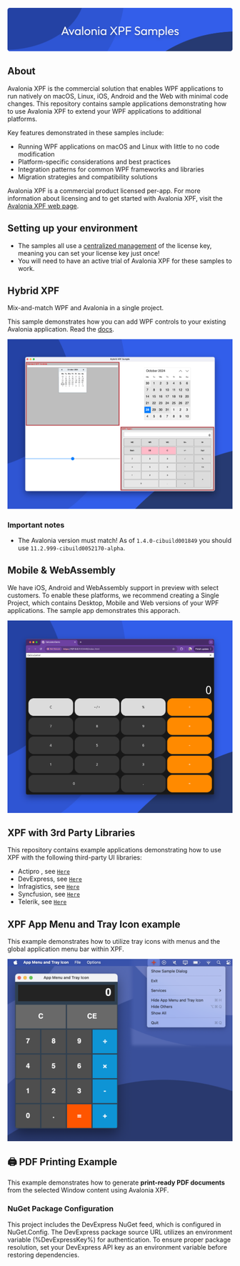 ![banner](/assets/banner.png)

## About
Avalonia XPF is the commercial solution that enables WPF applications to run natively on macOS, Linux, iOS, Android and the Web with minimal code changes. This repository contains sample applications demonstrating how to use Avalonia XPF to extend your WPF applications to additional platforms.

Key features demonstrated in these samples include:

* Running WPF applications on macOS and Linux with little to no code modification
* Platform-specific considerations and best practices
* Integration patterns for common WPF frameworks and libraries
* Migration strategies and compatibility solutions

Avalonia XPF is a commercial product licensed per-app. For more information about licensing and to get started with Avalonia XPF, visit the [Avalonia XPF web page](https://avaloniaui.net/xpf).

## Setting up your environment 

* The samples all use a [centralized management](https://docs.avaloniaui.net/xpf/advanced/centralized-management) of the license key, meaning you can set your license key just once! 
* You will need to have an active trial of Avalonia XPF for these samples to work. 

## Hybrid XPF 
Mix-and-match WPF and Avalonia in a single project. 

This sample demonstrates how you can add WPF controls to your existing Avalonia application. Read the [docs](https://docs.avaloniaui.net/xpf/embedding/xpf-in-avalonia). 

![Screenshot](/assets/hybridxpf.png)

### Important notes

* The Avalonia version must match! As of `1.4.0-cibuild001849` you should use `11.2.999-cibuild0052170-alpha`. 


## Mobile & WebAssembly 
We have iOS, Android and WebAssembly support in preview with select customers. To enable these platforms, we recommend creating a Single Project, which contains Desktop, Mobile and Web versions of your WPF applications. 
The sample app demonstrates this apporach. 

![WASM Screenshot](/assets/wasm-calc.png)


## XPF with 3rd Party Libraries
This repository contains example applications demonstrating how to use XPF with the following third-party UI libraries:
- Actipro , see [`Here`](./src/ActiproApp)
- DevExpress, see [`Here`](./src/DevExpressApp)
- Infragistics, see [`Here`](./src/InfragisticsApp)
- Syncfusion, see [`Here`](./src/SyncfusionApp)
- Telerik, see [`Here`](./src/TelerikApp)

 
## XPF App Menu and Tray Icon example
This example demonstrates how to utilize tray icons with menus and the global application menu bar within XPF.

![Screenshot](/assets/trayicondemo.png)

## 🖨️ PDF Printing Example
This example demonstrates how to generate **print-ready PDF documents** from the selected Window content using Avalonia XPF.


### NuGet Package Configuration
This project includes the DevExpress NuGet feed, which is configured in NuGet.Config. The DevExpress package source URL utilizes an environment variable (%DevExpressKey%) for authentication.
To ensure proper package resolution, set your DevExpress API key as an environment variable before restoring dependencies.